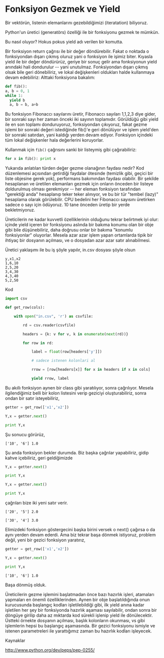 # Fonksiyon Gezmek ve Yield

Bir vektörün, listenin elemanlarını gezebildiğimizi (iteratation) biliyoruz.

Python'un üretici (generatörs) özelliği ile bir fonksiyonu gezmek te mümkün.

Bu nasıl oluyor? Hokus pokus yield adı verilen bir komutta.

Bir fonksiyon return çağrısı ile bir değer döndürebilir. Fakat o
noktada o fonksiyondan dışarı çıkmış oluruz yani o fonksiyon ile
işimiz biter. Kıyasla yield ile bir değer döndürürüz, geriye bir sonuç
gelir ama fonksiyonun yield anındaki hali dondurulur -- yani
unutulmaz. Fonksiyondan dışarı çıkmış olsak bile geri dönebiliriz, ve
lokal değişkenleri oldukları halde kullanmaya devam edebiliriz:
Alttaki fonksiyona bakalım:

```python
def fib():
a, b = 0, 1
while 1:
  yield b
  a, b = b, a+b
```

Bu fonksiyon Fibonaccı sayılarını üretir, Fibonaccı sayıları 1,1,2,3
diye gider, bir sonraki sayı her zaman önceki iki sayının
toplamıdır. Görüldüğü gibi yield ile en son toplamı donduruyoruz,
fonksiyondan çıkıyoruz, fakat gezme işlemi bir sonraki değeri
istediğinde fib()'e geri dönülüyor ve işlem yield'den bir sonraki
satırdan, yani kaldığı yerden devam ediyor. Fonksiyon içindeki tüm
lokal değişkenler hala değerlerini koruyorlar.

Kullanmak için `fib()` çağrısını sanki bir listeymiş gibi çağırabiliriz:

```python
for x in fib(): print x
```

Yukarıda anlatılan türden değer gezme olanağının faydası nedir? Kod
düzenlemesi açısından getirdiği faydalar ötesinde (temizlik gibi,
geçici bir liste objesine gerek yok), performans bakımından faydası
olabilir. Bir şekilde hesaplanan ve üretilen elemanları gezmek için
onların önceden bir listeye doldurulmuş olması gerekmiyor -- her
eleman fonksiyon tarafından "gerektiği anda" hesaplanıp teker teker
alınıyor, ve bu bir tür "tembel (lazy)" hesaplama olarak
görülebilir. CPU bedelini her Fibonaccı sayısını üretirken sadece o
sayı için ödüyoruz. 10 tane önceden üretip bir yerde bekletmiyoruz.

Üreticilerin ne kadar kuvvetli özelliklerinin olduğunu tekrar
belirtmek iyi olur: içinde yield içeren bir fonksiyonu aslında bir
bakıma konumu olan bir obje gibi bile düşünebiliriz, daha doğrusu
onlar bir bakıma "konumlu fonksiyonlar" oluyorlar. Mesela azar azar
işlem yapan ortamlarda tipik bir ihtiyaç bir dosyanın açılması, ve o
dosyadan azar azar satır alınabilmesi.

Üretici yaklaşımı ile bu iş şöyle yapılır, in.csv dosyası şöyle olsun

```
y,x1,x2
1,6,10
2,5,20
3,4,30
4,3,40
5,2,50
```

Kod


```python
import csv

def get_row(cols):

    with open("in.csv", 'r') as csvfile:

        rd = csv.reader(csvfile)

        headers = {k: v for v, k in enumerate(next(rd))}

        for row in rd:

            label = float(row[headers['y']])

            # sadece istenen kolonlari al

            rrow = [row[headers[x]] for x in headers if x in cols]

            yield rrow, label
```

Bu akıllı fonksiyon aynen bir class gibi yaratılıyor, sonra
çağrılıyor. Mesela ilgilendiğimiz belli bir kolon listesini verip
geziciyi oluşturabiliriz, sonra ondan bir satır isteyebiliriz,


```python
getter = get_row(['x1','x2'])

Y,x = getter.next() 

print Y,x
```

Şu sonucu görürüz,


```
['10', '6'] 1.0
```

Şu anda fonksiyon bekler durumda. Biz başka çağrılar yapabiliriz,
gidip kahve içebiliriz, geri geldiğimizde

```python
Y,x = getter.next() 

print Y,x

Y,x = getter.next() 

print Y,x
```

çağrıları bize iki yeni satır verir. 


```
['20', '5'] 2.0

['30', '4'] 3.0
```

Elimizdeki fonksiyon göstergecini başka birini versek o next() çağırsa
o da aynı yerden devam ederdi. Ama biz tekrar başa dönmek istiyoruz,
problem değil, yeni bir gezici fonksiyon yaratırız, 


```python
getter = get_row(['x1','x2'])

Y,x = getter.next() 

print Y,x
```

```
['10', '6'] 1.0
```


Başa dönmüş olduk.

Üreticilerin gezme işlemini başlatmadan önce bazı hazırlık işleri,
atamaları yapmaları en önemli özelliklerinden. Aynen bir obje
başlatıldığında onun kurucusunda başlangıç kodları işletilebildiği
gibi, ilk yield anına kadar işletilen her şey bir fonksiyonda hazırlık
aşaması sayılabilir, ondan sonra bir döngüye girilip daha az mıktarda
kod sürekli işlenip yield ile dönülecektir. Üstteki örnekte dosyanın
açılması, başlık kolonların okunması, vs gibi işlemlerin hepsi bu
başlangıç aşamasında. Bir gezici fonksiyonu ismiyle ve istenen
parametreleri ile yarattığımız zaman bu hazırlık kodları işleyecek. 

Kaynaklar

http://www.python.org/dev/peps/pep-0255/






